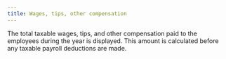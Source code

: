 ```yaml
---
title: Wages, tips, other compensation
---
```



The total taxable wages, tips, and other compensation paid to the employees  during the year is displayed. This amount is calculated before any taxable  payroll deductions are made.
